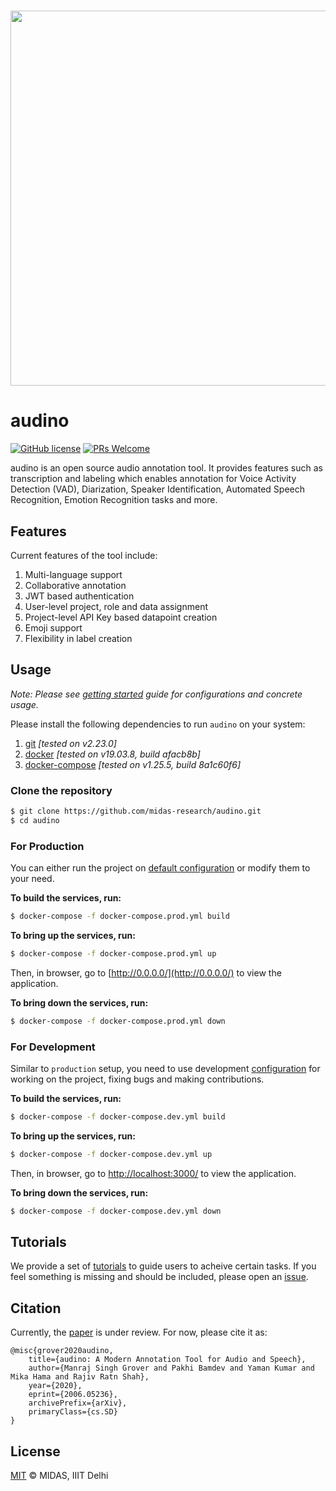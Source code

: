 <h1 align="center">
  <img src="https://raw.githubusercontent.com/midas-research/audino/add-docs/docs/assets/banner.png?token=ABLJAWWDYM2BYPISPC4DRXS63IB7Y" width="600px" />
</h1>


# audino

[![GitHub license](https://img.shields.io/badge/license-MIT-blue.svg)](https://github.com/midas-research/audino/blob/master/LICENSE) [![PRs Welcome](https://img.shields.io/badge/PRs-welcome-brightgreen.svg)](./docs/getting-started.md#development)

audino is an open source audio annotation tool. It provides features such as transcription and labeling which enables annotation for Voice Activity Detection (VAD), Diarization, Speaker Identification, Automated Speech Recognition, Emotion Recognition tasks and more. 

## Features

Current features of the tool include:

1. Multi-language support
2. Collaborative annotation
3. JWT based authentication
4. User-level project, role and data assignment
5. Project-level API Key based datapoint creation
6. Emoji support
7. Flexibility in label creation

## Usage

*Note: Please see [getting started](docs/getting-started.md) guide for configurations and concrete usage.*

Please install the following dependencies to run `audino` on your system:

1. [git](https://git-scm.com/) *[tested on v2.23.0]*
2. [docker](https://www.docker.com/) *[tested on v19.03.8, build afacb8b]*
3. [docker-compose](https://docs.docker.com/compose/) *[tested on v1.25.5, build 8a1c60f6]*

### Clone the repository

```sh
$ git clone https://github.com/midas-research/audino.git
$ cd audino
```

### For Production

You can either run the project on [default configuration](./docker-compose.prod.yml) or modify them to your need.

**To build the services, run:**

```sh
$ docker-compose -f docker-compose.prod.yml build
```

**To bring up the services, run:**

```sh
$ docker-compose -f docker-compose.prod.yml up
```

Then, in browser, go to [http://0.0.0.0/](http://0.0.0.0/) to view the application.

**To bring down the services, run:**

```sh
$ docker-compose -f docker-compose.prod.yml down
```

### For Development

Similar to `production` setup, you need to use development [configuration](./docker-compose.dev.yml) for working on the project, fixing bugs and making contributions.

**To build the services, run:**

```sh
$ docker-compose -f docker-compose.dev.yml build
```

**To bring up the services, run:**

```sh
$ docker-compose -f docker-compose.dev.yml up
```

Then, in browser, go to [http://localhost:3000/](http://localhost:3000/) to view the application.

**To bring down the services, run:**

```sh
$ docker-compose -f docker-compose.dev.yml down
```

## Tutorials

We provide a set of [tutorials](./docs/tutorial.md) to guide users to acheive certain tasks. If you feel something is missing and should be included, please open an [issue](https://github.com/midas-research/audino/issues).

## Citation

Currently, the [paper](https://arxiv.org/abs/2006.05236) is under review. For now, please cite it as:

```
@misc{grover2020audino,
    title={audino: A Modern Annotation Tool for Audio and Speech},
    author={Manraj Singh Grover and Pakhi Bamdev and Yaman Kumar and Mika Hama and Rajiv Ratn Shah},
    year={2020},
    eprint={2006.05236},
    archivePrefix={arXiv},
    primaryClass={cs.SD}
}
```

## License
[MIT](https://github.com/midas-research/audino/blob/master/LICENSE) © MIDAS, IIIT Delhi
